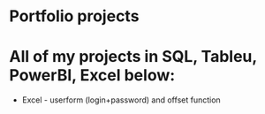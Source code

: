 # Portfolio projects
# All of my projects in SQL, Tableu, PowerBI, Excel below:
* Excel - userform (login+password) and offset function

